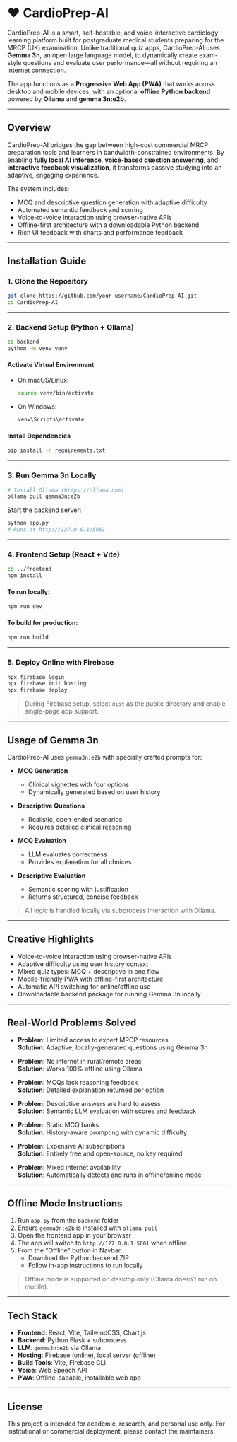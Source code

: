 # ❤️ CardioPrep-AI

CardioPrep-AI is a smart, self-hostable, and voice-interactive cardiology learning platform built for postgraduate medical students preparing for the MRCP (UK) examination. Unlike traditional quiz apps, CardioPrep-AI uses **Gemma 3n**, an open large language model, to dynamically create exam-style questions and evaluate user performance—all without requiring an internet connection.

The app functions as a **Progressive Web App (PWA)** that works across desktop and mobile devices, with an optional **offline Python backend** powered by **Ollama** and **gemma 3n:e2b**.

---

## Overview

CardioPrep-AI bridges the gap between high-cost commercial MRCP preparation tools and learners in bandwidth-constrained environments. By enabling **fully local AI inference**, **voice-based question answering**, and **interactive feedback visualization**, it transforms passive studying into an adaptive, engaging experience.

The system includes:
- MCQ and descriptive question generation with adaptive difficulty
- Automated semantic feedback and scoring
- Voice-to-voice interaction using browser-native APIs
- Offline-first architecture with a downloadable Python backend
- Rich UI feedback with charts and performance feedback

---

## Installation Guide

### 1. Clone the Repository

```bash
git clone https://github.com/your-username/CardioPrep-AI.git
cd CardioPrep-AI
```

---

### 2. Backend Setup (Python + Ollama)

```bash
cd backend
python -m venv venv
```

#### Activate Virtual Environment

- On macOS/Linux:

  ```bash
  source venv/bin/activate
  ```

- On Windows:

  ```bash
  venv\Scripts\activate
  ```

#### Install Dependencies

```bash
pip install -r requirements.txt
```

---

### 3. Run Gemma 3n Locally

```bash
# Install Ollama (https://ollama.com)
ollama pull gemma3n:e2b
```

Start the backend server:

```bash
python app.py
# Runs at http://127.0.0.1:5001
```

---

### 4. Frontend Setup (React + Vite)

```bash
cd ../frontend
npm install
```

#### To run locally:

```bash
npm run dev
```

#### To build for production:

```bash
npm run build
```

---

### 5. Deploy Online with Firebase

```bash
npx firebase login
npx firebase init hosting
npx firebase deploy
```

> During Firebase setup, select `dist` as the public directory and enable single-page app support.

---

## Usage of Gemma 3n

CardioPrep-AI uses `gemma3n:e2b` with specially crafted prompts for:

- **MCQ Generation**  
  - Clinical vignettes with four options  
  - Dynamically generated based on user history  

- **Descriptive Questions**  
  - Realistic, open-ended scenarios  
  - Requires detailed clinical reasoning  

- **MCQ Evaluation**  
  - LLM evaluates correctness  
  - Provides explanation for all choices  

- **Descriptive Evaluation**  
  - Semantic scoring with justification  
  - Returns structured, concise feedback  

> All logic is handled locally via subprocess interaction with Ollama.

---

## Creative Highlights

- Voice-to-voice interaction using browser-native APIs  
- Adaptive difficulty using user history context  
- Mixed quiz types: MCQ + descriptive in one flow  
- Mobile-friendly PWA with offline-first architecture  
- Automatic API switching for online/offline use  
- Downloadable backend package for running Gemma 3n locally  

---

## Real-World Problems Solved

- **Problem**: Limited access to expert MRCP resources  
  **Solution**: Adaptive, locally-generated questions using Gemma 3n

- **Problem**: No internet in rural/remote areas  
  **Solution**: Works 100% offline using Ollama

- **Problem**: MCQs lack reasoning feedback  
  **Solution**: Detailed explanation returned per option

- **Problem**: Descriptive answers are hard to assess  
  **Solution**: Semantic LLM evaluation with scores and feedback

- **Problem**: Static MCQ banks  
  **Solution**: History-aware prompting with dynamic difficulty

- **Problem**: Expensive AI subscriptions  
  **Solution**: Entirely free and open-source, no key required

- **Problem**: Mixed internet availability  
  **Solution**: Automatically detects and runs in offline/online mode

---

## Offline Mode Instructions

1. Run `app.py` from the `backend` folder  
2. Ensure `gemma3n:e2b` is installed with `ollama pull`  
3. Open the frontend app in your browser  
4. The app will switch to `http://127.0.0.1:5001` when offline  
5. From the "Offline" button in Navbar:
    - Download the Python backend ZIP  
    - Follow in-app instructions to run locally  

> Offline mode is supported on desktop only (Ollama doesn’t run on mobile).

---

## Tech Stack

- **Frontend**: React, Vite, TailwindCSS, Chart.js  
- **Backend**: Python Flask + subprocess  
- **LLM**: `gemma3n:e2b` via Ollama  
- **Hosting**: Firebase (online), local server (offline)  
- **Build Tools**: Vite, Firebase CLI  
- **Voice**: Web Speech API  
- **PWA**: Offline-capable, installable web app  

---

## License

This project is intended for academic, research, and personal use only. For institutional or commercial deployment, please contact the maintainers.
